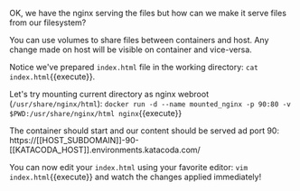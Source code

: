 OK, we have the nginx serving the files but how can we make it serve files from our filesystem?

You can use volumes to share files between containers and host. Any change made on host will be visible on container and vice-versa.

Notice we've prepared `index.html` file in the working directory: `cat index.html`{{execute}}.

Let's try mounting current directory as nginx webroot (`/usr/share/nginx/html`):
`docker run -d --name mounted_nginx -p 90:80 -v $PWD:/usr/share/nginx/html nginx`{{execute}}

The container should start and our content should be served ad port 90:
https://[[HOST_SUBDOMAIN]]-90-[[KATACODA_HOST]].environments.katacoda.com/

You can now edit your `index.html` using your favorite editor: `vim index.html`{{execute}} and watch the changes applied immediately!

